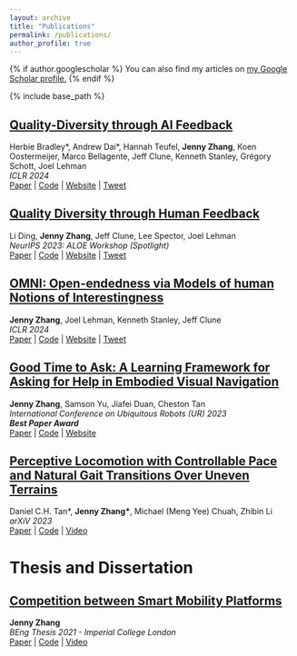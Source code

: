 ```yaml
---
layout: archive
title: "Publications"
permalink: /publications/
author_profile: true
---
```


{% if author.googlescholar %}
  You can also find my articles on <u><a href="{{author.googlescholar}}">my Google Scholar profile</a>.</u>
{% endif %}

{% include base_path %}

## [Quality-Diversity through AI Feedback](https://arxiv.org/abs/2310.13032)  
Herbie Bradley\*, Andrew Dai\*, Hannah Teufel, **Jenny Zhang**, Koen Oostermeijer, Marco Bellagente, Jeff Clune, Kenneth Stanley, Grégory Schott, Joel Lehman  
*ICLR 2024*  
[Paper](https://arxiv.org/abs/2310.13032) | [Code](https://github.com/CarperAI/OpenELM) | [Website](https://qdaif.github.io/) | [Tweet](https://x.com/andrewdai99/status/1716913881816383805?s=20)

## [Quality Diversity through Human Feedback](https://arxiv.org/abs/2310.12103)  
Li Ding, **Jenny Zhang**, Jeff Clune, Lee Spector, Joel Lehman  
*NeurIPS 2023: ALOE Workshop (Spotlight)*  
[Paper](https://arxiv.org/abs/2310.12103) | [Code](https://github.com/ld-ing/qdhf) | [Website](https://liding.info/qdhf/) | [Tweet](https://x.com/li_ding_/status/1716460504242094346?s=20)

## [OMNI: Open-endedness via Models of human Notions of Interestingness](https://arxiv.org/abs/2306.01711)  
**Jenny Zhang**, Joel Lehman, Kenneth Stanley, Jeff Clune  
*ICLR 2024*  
[Paper](https://arxiv.org/abs/2306.01711) | [Code](https://github.com/jennyzzt/omni) | [Website](http://www.jennyzhangzt.com/omni/) | [Tweet](https://twitter.com/jeffclune/status/1666082258888056834)  

## [Good Time to Ask: A Learning Framework for Asking for Help in Embodied Visual Navigation](https://arxiv.org/abs/2206.10606)
**Jenny Zhang**, Samson Yu, Jiafei Duan, Cheston Tan  
*International Conference on Ubiquitous Robots (UR) 2023*  
***Best Paper Award***  
[Paper](https://arxiv.org/abs/2206.10606) | [Code](https://github.com/jennyzzt/good_time_to_ask) | [Website](https://jennyzzt.github.io/gta/)  

## [Perceptive Locomotion with Controllable Pace and Natural Gait Transitions Over Uneven Terrains](https://arxiv.org/abs/2301.10894)
Daniel C.H. Tan\*, **Jenny Zhang\***, Michael (Meng Yee) Chuah, Zhibin Li  
*arXiV 2023*  
[Paper](https://arxiv.org/abs/2301.10894) | [Code](https://github.com/jennyzzt/perceptual-locomotion) | [Video](https://www.youtube.com/watch?v=OTzlWzDfAe8&ab_channel=jennyzzt)  

Thesis and Dissertation
=====
## [Competition between Smart Mobility Platforms](https://bit.ly/36L247V)
**Jenny Zhang**  
*BEng Thesis 2021 - Imperial College London*  
[Paper](https://bit.ly/36L247V) | [Code](https://github.com/jennyzzt/amod_simulation) | [Video](https://youtu.be/CxxSxdAJdaI)
